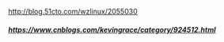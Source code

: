 http://blog.51cto.com/wzlinux/2055030

##### https://www.cnblogs.com/kevingrace/category/924512.html 